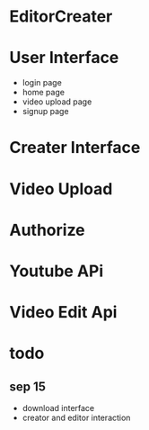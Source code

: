 # EditorCreater
# User Interface
- login page
- home page
- video upload page
- signup page
# Creater Interface
# Video Upload
# Authorize
# Youtube APi
# Video Edit Api


# todo
## sep 15
-  download interface
-  creator and editor interaction
